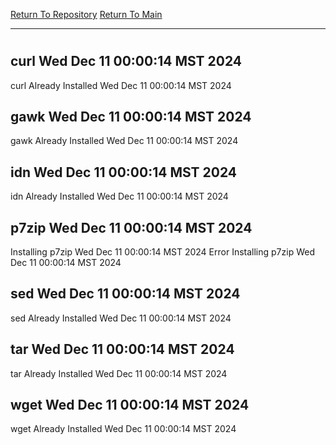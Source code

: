 [Return To Repository](https://github.com/DigitalWarrior/piholeparser/)
[Return To Main](https://github.com/DigitalWarrior/piholeparser/blob/master/RecentRunLogs/Mainlog.md)
____________________________________
# 
## curl Wed Dec 11 00:00:14 MST 2024
curl Already Installed Wed Dec 11 00:00:14 MST 2024
## gawk Wed Dec 11 00:00:14 MST 2024
gawk Already Installed Wed Dec 11 00:00:14 MST 2024
## idn Wed Dec 11 00:00:14 MST 2024
idn Already Installed Wed Dec 11 00:00:14 MST 2024
## p7zip Wed Dec 11 00:00:14 MST 2024
Installing p7zip Wed Dec 11 00:00:14 MST 2024
Error Installing p7zip Wed Dec 11 00:00:14 MST 2024
## sed Wed Dec 11 00:00:14 MST 2024
sed Already Installed Wed Dec 11 00:00:14 MST 2024
## tar Wed Dec 11 00:00:14 MST 2024
tar Already Installed Wed Dec 11 00:00:14 MST 2024
## wget Wed Dec 11 00:00:14 MST 2024
wget Already Installed Wed Dec 11 00:00:14 MST 2024
